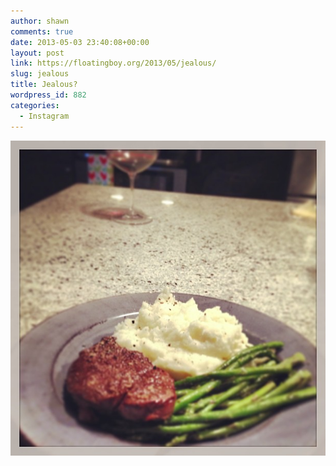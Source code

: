 ```yaml
---
author: shawn
comments: true
date: 2013-05-03 23:40:08+00:00
layout: post
link: https://floatingboy.org/2013/05/jealous/
slug: jealous
title: Jealous?
wordpress_id: 882
categories:
  - Instagram
---
```


[![Jealous?](/assets/media/2013/05/83c6d106b44a11e2b3f322000a1f96e5_7.jpg)](/assets/media/2013/05/83c6d106b44a11e2b3f322000a1f96e5_7.jpg)
